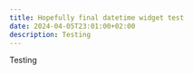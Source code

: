 ```yaml
---
title: Hopefully final datetime widget test
date: 2024-04-05T23:01:00+02:00
description: Testing
---
```

Testing
